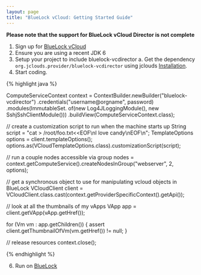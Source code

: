 ```yaml
---
layout: page
title: "BlueLock vCloud: Getting Started Guide"
---
```


**Please note that the support for BlueLock vCloud Director is not complete**

1. Sign up for [BlueLock vCloud](http://www.bluelock.com/cloud-services/)
2. Ensure you are using a recent JDK 6
3. Setup your project to include bluelock-vcdirector
	a. Get the dependency `org.jclouds.provider/bluelock-vcdirector` using jclouds [Installation](/gettingstarted/installation-guide).
4. Start coding.

{% highlight java %}

ComputeServiceContext context = ContextBuilder.newBuilder("bluelock-vcdirector")
                      .credentials("username@orgname", password)
                      .modules(ImmutableSet.<Module> of(new Log4JLoggingModule(),
                                                        new SshjSshClientModule()))
                      .buildView(ComputeServiceContext.class);

// create a customization script to run when the machine starts up
String script = "cat > /root/foo.txt<<EOF\nI love candy\nEOF\n";
TemplateOptions options = client.templateOptions();
options.as(VCloudTemplateOptions.class).customizationScript(script);

// run a couple nodes accessible via group
nodes = context.getComputeService().createNodesInGroup("webserver", 2, options);

// get a synchronous object to use for manipulating vcloud objects in BlueLock
VCloudClient client =
	VCloudClient.class.cast(context.getProviderSpecificContext().getApi());

// look at all the thumbnails of my vApps
VApp app = client.getVApp(vApp.getHref());

for (Vm vm : app.getChildren()) {
     assert client.getThumbnailOfVm(vm.getHref()) != null;
}

// release resources
context.close();

{% endhighlight %}

6. Run on [BlueLock](http://www.bluelock.com/cloud-services/)

